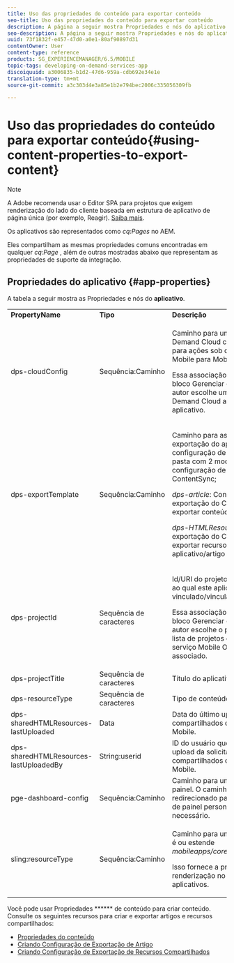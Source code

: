 ```yaml
---
title: Uso das propriedades do conteúdo para exportar conteúdo
seo-title: Uso das propriedades do conteúdo para exportar conteúdo
description: A página a seguir mostra Propriedades e nós do aplicativo.
seo-description: A página a seguir mostra Propriedades e nós do aplicativo.
uuid: 73f1832f-e457-47d0-a0e1-80af90897d31
contentOwner: User
content-type: reference
products: SG_EXPERIENCEMANAGER/6.5/MOBILE
topic-tags: developing-on-demand-services-app
discoiquuid: a3006835-b1d2-47d6-959a-cdb692e34e1e
translation-type: tm+mt
source-git-commit: a3c303d4e3a85e1b2e794bec2006c335056309fb

---
```



# Uso das propriedades do conteúdo para exportar conteúdo{#using-content-properties-to-export-content}

>[!NOTE]
>
>A Adobe recomenda usar o Editor SPA para projetos que exigem renderização do lado do cliente baseada em estrutura de aplicativo de página única (por exemplo, Reagir). [Saiba mais](/help/sites-developing/spa-overview.md).

Os aplicativos são representados como *cq:Pages* no AEM.

Eles compartilham as mesmas propriedades comuns encontradas em qualquer *cq:Page* , além de outras mostradas abaixo que representam as propriedades de suporte da integração.

## Propriedades do aplicativo {#app-properties}

A tabela a seguir mostra as Propriedades e nós do **aplicativo**.

<table>
 <tbody>
  <tr>
   <td><strong>PropertyName</strong></td>
   <td><strong>Tipo</strong></td>
   <td><strong>Descrição</strong></td>
  </tr>
  <tr>
   <td>dps-cloudConfig</td>
   <td>Sequência:Caminho</td>
   <td><p>Caminho para um serviço Mobile On-Demand Cloud configurado. Usado para ações sob demanda do AEM Mobile para Mobile (invocação da API)</p> <p>Essa associação é configurada pelo bloco Gerenciar conexão quando um autor escolhe um serviço Mobile On-Demand Cloud ao qual associar o aplicativo.</p> </td>
  </tr>
  <tr>
   <td>dps-exportTemplate</td>
   <td>Sequência:Caminho</td>
   <td><p>Caminho para as configurações de exportação do aplicativo. A configuração de exportação é uma pasta com 2 modelos filho de configuração de exportação do ContentSync;</p> <p><i>dps-article</i>: Configuração de exportação do ContentSync para exportar conteúdo do artigo</p> <p><i>dps-HTMLResources</i>: Configuração de exportação do ContentSync para exportar recursos compartilhados do aplicativo/artigo</p> </td>
  </tr>
  <tr>
   <td>dps-projectId</td>
   <td>Sequência de caracteres</td>
   <td><p>Id/URI do projeto Mobile On-Demand ao qual este aplicativo está vinculado/vinculado.</p> <p>Essa associação é configurada pelo bloco Gerenciar conexão quando um autor escolhe o projeto a partir de uma lista de projetos disponíveis para o serviço Mobile On-Demand Cloud associado.</p> </td>
  </tr>
  <tr>
   <td>dps-projectTitle</td>
   <td>Sequência de caracteres</td>
   <td>Título do aplicativo.</td>
  </tr>
  <tr>
   <td>dps-resourceType</td>
   <td>Sequência de caracteres</td>
   <td>Tipo de conteúdo.</td>
  </tr>
  <tr>
   <td>dps-sharedHTMLResources-lastUploaded</td>
   <td>Data</td>
   <td>Data do último upload de recursos compartilhados do AEM para o AEM Mobile.</td>
  </tr>
  <tr>
   <td>dps-sharedHTMLResources-lastUploadedBy</td>
   <td>String:userid</td>
   <td>ID do usuário que realizou o último upload da solicitação de recursos compartilhados do AEM para o AEM Mobile.</td>
  </tr>
  <tr>
   <td>pge-dashboard-config</td>
   <td>Sequência:Caminho</td>
   <td>Caminho para uma configuração de painel. O caminho pode ser redirecionado para uma configuração de painel personalizada, conforme necessário.</td>
  </tr>
  <tr>
   <td>sling:resourceType</td>
   <td>Sequência:Caminho</td>
   <td><p>Caminho para um cq:Componente que é ou estende <i>mobileapps/core/components/instance.</i></p> <p>Isso fornece a presença e a renderização no catálogo de aplicativos.</p> </td>
  </tr>
 </tbody>
</table>

Você pode usar Propriedades ****** de conteúdo para criar conteúdo. Consulte os seguintes recursos para criar e exportar artigos e recursos compartilhados:

* [Propriedades do conteúdo](/help/mobile/content-properties.md)
* [Criando Configuração de Exportação de Artigo](/help/mobile/creating-article-export-configuration.md)
* [Criando Configuração de Exportação de Recursos Compartilhados](/help/mobile/creating-shared-resources-export-configuration.md)
